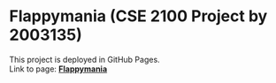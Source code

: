 # Flappymania (CSE 2100 Project by 2003135)

This project is deployed in GitHub Pages.   
Link to page: [**Flappymania**](https://r4id3nz4p.github.io/cse-2100-project/)
